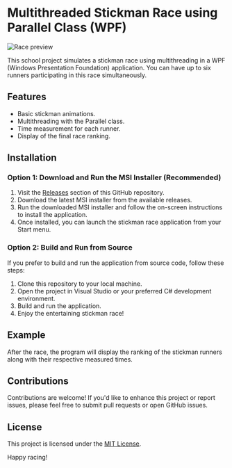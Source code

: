 # Multithreaded Stickman Race using Parallel Class (WPF)

![Race preview](https://user-images.githubusercontent.com/68614754/163020153-b6b56d27-14de-479d-8a78-156e2a453802.jpg)

This school project simulates a stickman race using multithreading in a WPF (Windows Presentation Foundation) application. You can have up to six runners participating in this race simultaneously.

## Features

- Basic stickman animations.
- Multithreading with the Parallel class.
- Time measurement for each runner.
- Display of the final race ranking.

## Installation

### Option 1: Download and Run the MSI Installer (Recommended)

1. Visit the [Releases](https://github.com/LuMarans30/G15PodistiWPF/releases/tag/V1) section of this GitHub repository.
2. Download the latest MSI installer from the available releases.
3. Run the downloaded MSI installer and follow the on-screen instructions to install the application.
4. Once installed, you can launch the stickman race application from your Start menu.

### Option 2: Build and Run from Source

If you prefer to build and run the application from source code, follow these steps:

1. Clone this repository to your local machine.
2. Open the project in Visual Studio or your preferred C# development environment.
3. Build and run the application.
4. Enjoy the entertaining stickman race!

## Example

After the race, the program will display the ranking of the stickman runners along with their respective measured times.

## Contributions

Contributions are welcome! If you'd like to enhance this project or report issues, please feel free to submit pull requests or open GitHub issues.

## License

This project is licensed under the [MIT License](LICENSE).

Happy racing!
